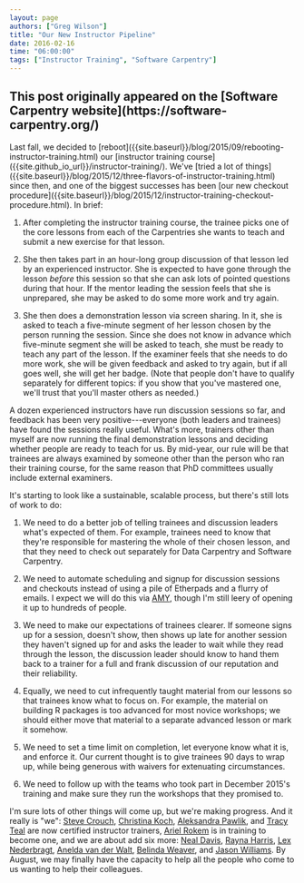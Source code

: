 ```yaml
---
layout: page
authors: ["Greg Wilson"]
title: "Our New Instructor Pipeline"
date: 2016-02-16
time: "06:00:00"
tags: ["Instructor Training", "Software Carpentry"]
---
```


<h2>This post originally appeared on the [Software Carpentry website](https://software-carpentry.org/)</h2>
Last fall,
we decided to [reboot]({{site.baseurl}}/blog/2015/09/rebooting-instructor-training.html)
our [instructor training course]({{site.github_io_url}}/instructor-training/).
We've [tried a lot of things]({{site.baseurl}}/blog/2015/12/three-flavors-of-instructor-training.html) since then,
and one of the biggest successes has been
[our new checkout procedure]({{site.baseurl}}/blog/2015/12/instructor-training-checkout-procedure.html).
In brief:

1.  After completing the instructor training course,
    the trainee picks one of the core lessons from each of the Carpentries she wants to teach
    and submit a new exercise for that lesson.

2.  She then takes part in an hour-long group discussion of that lesson
    led by an experienced instructor.
    She is expected to have gone through the lesson *before* this session
    so that she can ask lots of pointed questions during that hour.
    If the mentor leading the session feels that she is unprepared,
    she may be asked to do some more work and try again.

3.  She then does a demonstration lesson via screen sharing.
    In it,
    she is asked to teach a five-minute segment of her lesson
    chosen by the person running the session.
    Since she does not know in advance which five-minute segment she will be asked to teach,
    she must be ready to teach any part of the lesson.
    If the examiner feels that she needs to do more work,
    she will be given feedback and asked to try again,
    but if all goes well,
    she will get her badge.
    (Note that people don't have to qualify separately for different topics:
    if you show that you've mastered one,
    we'll trust that you'll master others as needed.)

A dozen experienced instructors have run discussion sessions so far,
and feedback has been very positive---everyone (both leaders and trainees)
have found the sessions really useful.
What's more,
trainers other than myself are now running the final demonstration lessons
and deciding whether people are ready to teach for us.
By mid-year,
our rule will be that trainees are always examined by someone other than
the person who ran their training course,
for the same reason that PhD committees usually include external examiners.

It's starting to look like a sustainable, scalable process,
but there's still lots of work to do:

1.  We need to do a better job of telling trainees and discussion leaders
    what's expected of them.
    For example,
    trainees need to know that they're responsible for mastering
    the whole of their chosen lesson,
    and that they need to check out separately for Data Carpentry and Software Carpentry.

2.  We need to automate scheduling and signup for discussion sessions and checkouts
    instead of using a pile of Etherpads and a flurry of emails.
    I expect we will do this via [AMY]({{site.github_url}}/amy/),
    though I'm still leery of opening it up to hundreds of people.

3.  We need to make our expectations of trainees clearer.
    If someone signs up for a session,
    doesn't show,
    then shows up late for another session they haven't signed up for
    and asks the leader to wait while they read through the lesson,
    the discussion leader should know to hand them back to a trainer
    for a full and frank discussion of our reputation and their reliability.

4.  Equally,
    we need to cut infrequently taught material from our lessons
    so that trainees know what to focus on.
    For example,
    the material on building R packages is too advanced for most novice workshops;
    we should either move that material to a separate advanced lesson
    or mark it somehow.

5.  We need to set a time limit on completion,
    let everyone know what it is,
    and enforce it.
    Our current thought is to give trainees 90 days to wrap up,
    while being generous with waivers for extenuating circumstances.

6.  We need to follow up with the teams who took part in December 2015's training
    and make sure they run the workshops that they promised to.

I'm sure lots of other things will come up,
but we're making progress.
And it really is "we":
[Steve Crouch]({{site.baseurl}}/team/#crouch_s),
[Christina Koch]({{site.baseurl}}/team/#koch_christina),
[Aleksandra Pawlik]({{site.baseurl}}/team/#pawlik_a),
and [Tracy Teal]({{site.baseurl}}/team/#teal_t)
are now certified instructor trainers,
[Ariel Rokem]({{site.baseurl}}/team/#rokem_a) is in training to become one,
and we are about add six more:
[Neal Davis]({{site.baseurl}}/team/#davis_neal),
[Rayna Harris]({{site.baseurl}}/team/#harris_rayna),
[Lex Nederbragt]({{site.baseurl}}/team/#nederbragt_l),
[Anelda van der Walt]({{site.baseurl}}/team/#van-der-walt_anelda),
[Belinda Weaver]({{site.baseurl}}/team/#weaver_belinda),
and [Jason Williams]({{site.baseurl}}/team/#williams_jason).
By August,
we may finally have the capacity
to help all the people who come to us
wanting to help their colleagues.
